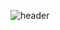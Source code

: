 ![header](https://capsule-render.vercel.app/api?type=waving&color=7FC8E8&height=300&section=header&text=loremtho%20Github&fontSize=60&fontAlign=60&fontColor=33383d)
